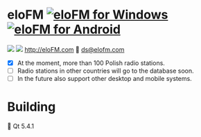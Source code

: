 # eloFM [![eloFM for Windows](http://elofm.com/download/Windows.png)](http://elofm.com) [![eloFM for Android](http://elofm.com/download/Android.png)](http://elofm.com)
[![](http://elofm.com/download/eloFM.jpg)](http://elofm.com)
![](icon.ico) http://eloFM.com :email: ds@elofm.com

- [x] At the moment, more than 100 Polish radio stations.
- [ ] Radio stations in other countries will go to the database soon.
- [ ] In the future also support other desktop and mobile systems.

# Building
:rocket: Qt 5.4.1
